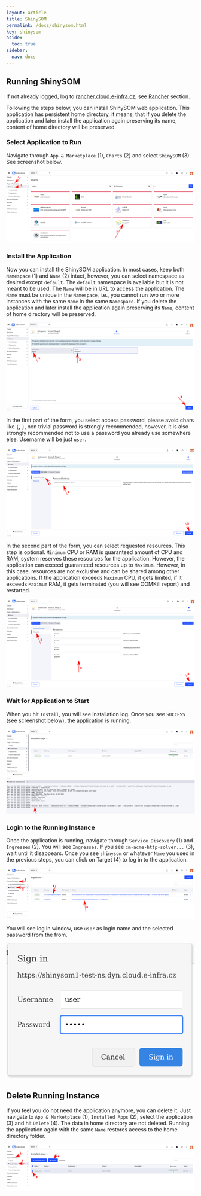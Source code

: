 ```yaml
---
layout: article
title: ShinySOM
permalink: /docs/shinysom.html
key: shinysom
aside:
  toc: true
sidebar:
  nav: docs
---
```

## Running ShinySOM

If not already logged, log to [rancher.cloud.e-infra.cz](https://rancher.cloud.e-infra.cz), see [Rancher](https://cerit-sc.github.io/kube-docs/docs/rancher.html) section.

Following the steps below, you can install ShinySOM web application. This application has persistent home directory, it means, that if you delete the application and later install the application again preserving its name, content of home directory will be preserved.

### Select Application to Run

Navigate through `App & Marketplace` (1), `Charts` (2) and select `ShinySOM` (3). See screenshot below.

![selectapp](ssom/selectapp.jpg)

### Install the Application

Now you can install the ShinySOM application. In most cases, keep both `Namespace` (1) and `Name` (2) intact, however, you can select namespace as desired except `default`. The `default` namespace is available but it is not meant to be used. The `Name` will be in URL to access the application. The `Name` must be unique in the `Namespace`, i.e., you cannot run two or more instances with the same `Name` in the same `Namespace`. If you delete the application and later install the application again preserving its `Name`, content of home directory will be preserved.

![appinst](ssom/appinst.png)

In the first part of the form, you select access password, please avoid chars like `{`, `}`, non trivial password is strongly recommended, however, it is also strongly recommended not to use a password you already use somewhere else. Username will be just `user`.

![appform1](ssom/appform1.png)

In the second part of the form, you can select requested resources. This step is optional. `Minimum` CPU or RAM is guaranteed amount of CPU and RAM, system reserves these resources for the application. However, the application can exceed guaranteed resources up to `Maximum`. However, in this case, resources are not exclusive and can be shared among other applications. If the application exceeds `Maximum` CPU, it gets limited, if it exceeds `Maximum` RAM, it gets terminated (you will see OOMKill report) and restarted.

![appform2](ssom/appform2.png)

### Wait for Application to Start

When you hit `Install`, you will see installation log. Once you see `SUCCESS` (see screenshot below), the application is running. 

![apphelm](ssom/apphelm.png)

### Login to the Running Instance

Once the application is running, navigate through `Service Discovery` (1) and `Ingresses` (2). You will see `Ingresses`. If you see `cm-acme-http-solver...` (3), wait until it disappears. Once you see `shinysom` or whatever `Name` you used in the previous steps, you can click on Target (4) to log in to the application.

![appacme](ssom/appacme.png)

You will see log in window, use `user` as login name and the selected password from the from.

![applogin](ssom/applogin.png)

## Delete Running Instance

If you feel you do not need the application anymore, you can delete it. Just navigate to `App & Marketplace` (1), `Installed Apps` (2), select the application (3) and hit `Delete` (4). The data in home directory are not deleted. Running the application again with the same `Name` restores access to the home directory folder.

![appdel](ssom/appdel.png)
